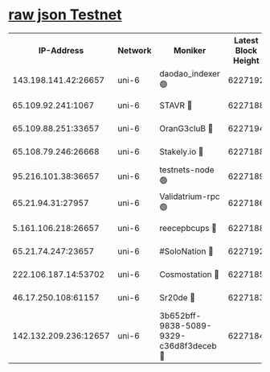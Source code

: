 [raw json Testnet](https://rpc-check.junot.stavr.tech/junot/rpc-junot-result.json)
=


<table><tr><th>IP-Address</th><th>Network</th><th>Moniker</th><th>Latest Block Height</th><th>Earliest Block Height</th><th>Catching Up</th><th>Tx Index</th><th>Voting Power</th><th>Scan Time</th></tr><tr><td>143.198.141.42:26657</td><td>uni-6</td><td>daodao_indexer 🟢</td><td>6227192</td><td>1</td><td>False</td><td>off</td><td>0</td><td>2023-12-19T21:34:34.356088166UTC</td></tr><tr><td>65.109.92.241:1067</td><td>uni-6</td><td>STAVR 🔴</td><td>6227188</td><td>1138541</td><td>False</td><td>on</td><td>6047</td><td>2023-12-19T21:34:21.354473767UTC</td></tr><tr><td>65.109.88.251:33657</td><td>uni-6</td><td>OranG3cluB 🔴</td><td>6227194</td><td>1138541</td><td>False</td><td>on</td><td>11</td><td>2023-12-19T21:34:38.801782858UTC</td></tr><tr><td>65.108.79.246:26668</td><td>uni-6</td><td>Stakely.io 🔴</td><td>6227188</td><td>1570872</td><td>False</td><td>on</td><td>1310804</td><td>2023-12-19T21:34:22.509336111UTC</td></tr><tr><td>95.216.101.38:36657</td><td>uni-6</td><td>testnets-node 🟢</td><td>6227189</td><td>1615130</td><td>False</td><td>on</td><td>0</td><td>2023-12-19T21:34:24.945251467UTC</td></tr><tr><td>65.21.94.31:27957</td><td>uni-6</td><td>Validatrium-rpc 🟢</td><td>6227186</td><td>2943363</td><td>False</td><td>on</td><td>0</td><td>2023-12-19T21:34:16.922613859UTC</td></tr><tr><td>5.161.106.218:26657</td><td>uni-6</td><td>reecepbcups 🔴</td><td>6227188</td><td>4468422</td><td>False</td><td>on</td><td>105015</td><td>2023-12-19T21:34:22.081216591UTC</td></tr><tr><td>65.21.74.247:23657</td><td>uni-6</td><td>#SoloNation 🔴</td><td>6227192</td><td>5208001</td><td>False</td><td>on</td><td>112</td><td>2023-12-19T21:34:33.462133682UTC</td></tr><tr><td>222.106.187.14:53702</td><td>uni-6</td><td>Cosmostation 🔴</td><td>6227185</td><td>5344501</td><td>False</td><td>on</td><td>110003</td><td>2023-12-19T21:34:14.496215039UTC</td></tr><tr><td>46.17.250.108:61157</td><td>uni-6</td><td>Sr20de 🔴</td><td>6227183</td><td>5727371</td><td>False</td><td>on</td><td>28</td><td>2023-12-19T21:34:08.751278848UTC</td></tr><tr><td>142.132.209.236:12657</td><td>uni-6</td><td>3b652bff-9838-5089-9329-c36d8f3deceb 🔴</td><td>6227184</td><td>6221280</td><td>False</td><td>on</td><td>157563</td><td>2023-12-19T21:34:13.118649388UTC</td></tr></table>